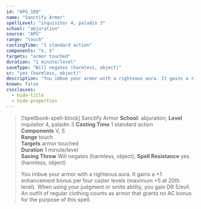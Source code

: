 ```yaml
---
id: "APG_189"
name: "Sanctify Armor"
spellLevel: "inquisitor 4, paladin 3"
school: "abjuration"
source: "APG"
range: "touch"
castingTime: "1 standard action"
components: "V, S"
targets: "armor touched"
duration: "1 minute/level"
saveType: "Will negates (harmless, object)"
sr: "yes (harmless, object)"
description: "You imbue your armor with a righteous aura. It gains a +1 enhancement bonus per four caster levels (maximum +5 at 20th level). When using your judgment or smite ability, you gain DR 5/evil.  An outfit of regular clothing counts as armor that grants no AC bonus for the purpose of this spell."
known: false
cssclasses:
  - hide-title
  - hide-properties
---
```


> [!spellbook-spell-block] Sanctify Armor
> **School:** abjuration; **Level** inquisitor 4, paladin 3
> **Casting Time** 1 standard action  
> **Components** V, S  
> **Range** touch  
> **Targets** armor touched  
> **Duration** 1 minute/level  
> **Saving Throw** Will negates (harmless, object); **Spell Resistance** yes (harmless, object)
> 
> You imbue your armor with a righteous aura. It gains a +1 enhancement bonus per four caster levels (maximum +5 at 20th level). When using your judgment or smite ability, you gain DR 5/evil.  An outfit of regular clothing counts as armor that grants no AC bonus for the purpose of this spell.